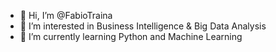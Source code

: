 - 👋 Hi, I’m @FabioTraina
- 👀 I’m interested in Business Intelligence & Big Data Analysis
- 🌱 I’m currently learning Python and Machine Learning

<!---
FabioTraina/FabioTraina is a ✨ special ✨ repository because its `README.md` (this file) appears on your GitHub profile.
You can click the Preview link to take a look at your changes.
--->
